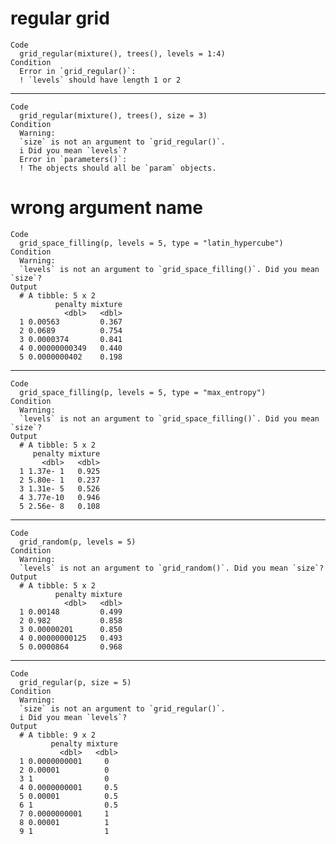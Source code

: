 # regular grid

    Code
      grid_regular(mixture(), trees(), levels = 1:4)
    Condition
      Error in `grid_regular()`:
      ! `levels` should have length 1 or 2

---

    Code
      grid_regular(mixture(), trees(), size = 3)
    Condition
      Warning:
      `size` is not an argument to `grid_regular()`.
      i Did you mean `levels`?
      Error in `parameters()`:
      ! The objects should all be `param` objects.

# wrong argument name

    Code
      grid_space_filling(p, levels = 5, type = "latin_hypercube")
    Condition
      Warning:
      `levels` is not an argument to `grid_space_filling()`. Did you mean `size`?
    Output
      # A tibble: 5 x 2
              penalty mixture
                <dbl>   <dbl>
      1 0.00563         0.367
      2 0.0689          0.754
      3 0.0000374       0.841
      4 0.00000000349   0.440
      5 0.0000000402    0.198

---

    Code
      grid_space_filling(p, levels = 5, type = "max_entropy")
    Condition
      Warning:
      `levels` is not an argument to `grid_space_filling()`. Did you mean `size`?
    Output
      # A tibble: 5 x 2
         penalty mixture
           <dbl>   <dbl>
      1 1.37e- 1   0.925
      2 5.80e- 1   0.237
      3 1.31e- 5   0.526
      4 3.77e-10   0.946
      5 2.56e- 8   0.108

---

    Code
      grid_random(p, levels = 5)
    Condition
      Warning:
      `levels` is not an argument to `grid_random()`. Did you mean `size`?
    Output
      # A tibble: 5 x 2
              penalty mixture
                <dbl>   <dbl>
      1 0.00148         0.499
      2 0.982           0.858
      3 0.00000201      0.850
      4 0.00000000125   0.493
      5 0.0000864       0.968

---

    Code
      grid_regular(p, size = 5)
    Condition
      Warning:
      `size` is not an argument to `grid_regular()`.
      i Did you mean `levels`?
    Output
      # A tibble: 9 x 2
             penalty mixture
               <dbl>   <dbl>
      1 0.0000000001     0  
      2 0.00001          0  
      3 1                0  
      4 0.0000000001     0.5
      5 0.00001          0.5
      6 1                0.5
      7 0.0000000001     1  
      8 0.00001          1  
      9 1                1  


